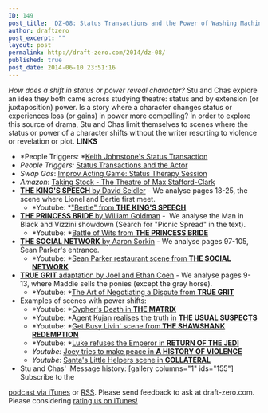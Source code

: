 ```yaml
---
ID: 149
post_title: 'DZ-08: Status Transactions and the Power of Washing Machines'
author: draftzero
post_excerpt: ""
layout: post
permalink: http://draft-zero.com/2014/dz-08/
published: true
post_date: 2014-06-10 23:51:16
---
```

*How does a shift in status or power reveal character?* Stu and Chas explore an idea they both came across studying theatre: status and by extension (or juxtaposition) power. Is a story where a character changes status or experiences loss (or gains) in power more compelling? In order to explore this source of drama, Stu and Chas limit themselves to scenes where the status or power of a character shifts without the writer resorting to violence or revelation or plot. **LINKS** 
*   *People Triggers: *<a href="http://peopletriggers.wordpress.com/2010/04/22/the-status-transaction/" target="_blank">Keith Johnstone's Status Transaction</a>
*   *People Triggers:* <a href="http://peopletriggers.wordpress.com/2010/04/26/status-transactions-and-the-actor/" target="_blank">Status Transactions and the Actor</a>
*   *Swap Gas*: <a href="http://www.jeremiahmurphy.net/blog/?p=712" target="_blank">Improv Acting Game: Status Therapy Session</a>
*   *Amazon*: <a href="http://www.amazon.com/Taking-Stock-The-Theatre-Stafford-Clark/dp/1854598406" target="_blank">Taking Stock - The Theatre of Max Stafford-Clark</a>
*   <a href="http://www.pages.drexel.edu/~ina22/splaylib/Screenplay-Kings_Speech_The.pdf" target="_blank"><strong>THE KING'S SPEECH</strong> by David Seidler</a> - We analyse pages 18-25, the scene where Lionel and Bertie first meet. 
    *   *Youtube: *<a href="https://www.youtube.com/watch?v=ZgTPw8HP6LY" target="_blank">"Bertie" from <strong>THE KING'S SPEECH</strong></a>
*   <a href="http://www.imsdb.com/scripts/Princess-Bride,-The.html" target="_blank"><strong>THE PRINCESS BRIDE</strong> by William Goldman</a> -  We analyse the Man in Black and Vizzini showdown (Search for "Picnic Spread" in the text). 
    *   *Youtube: *<a href="https://www.youtube.com/watch?v=U_eZmEiyTo0" target="_blank">Battle of Wits from <strong>THE PRINCESS BRIDE</strong></a>
*   <a href="http://flash.sonypictures.com/video/movies/thesocialnetwork/awards/thesocialnetwork_screenplay.pdf" target="_blank"><strong>THE SOCIAL NETWORK</strong> by Aaron Sorkin</a> - We analyse pages 97-105, Sean Parker's entrance. 
    *   *Youtube: *<a href="https://www.youtube.com/watch?v=dU6scly2AFU" target="_blank">Sean Parker restaurant scene from </a><a href="https://www.youtube.com/watch?v=dU6scly2AFU" target="_blank"><strong>THE SOCIAL NETWORK</strong></a>
*   <a href="http://moviecultists.com/wp-content/uploads/screenplays/true-grit.pdf" target="_blank"><strong>TRUE GRIT</strong> adaptation by Joel and Ethan Coen</a> - We analyse pages 9-13, where Maddie sells the ponies (except the gray horse). 
    *   *Youtube: *<a href="https://www.youtube.com/watch?v=714Xl-G5qaI" target="_blank">The Art of Negotiating a Dispute from </a><a href="https://www.youtube.com/watch?v=714Xl-G5qaI" target="_blank"><strong>TRUE GRIT</strong></a>
*   Examples of scenes with power shifts: 
    *   *Youtube: *<a href="https://www.youtube.com/watch?v=gT3hO_5Qzlg" target="_blank">Cypher's Death in <strong>THE MATRIX</strong></a>
    *   *Youtube: *<a href="https://www.youtube.com/watch?v=XYXXhn9fMYs" target="_blank">Agent Kujan realises the truth in <strong>THE USUAL SUSPECTS</strong></a>
    *   *Youtube: *<a href="https://www.youtube.com/watch?v=46GwJbrMghQ" target="_blank">Get Busy Livin' scene from<strong> THE SHAWSHANK REDEMPTION</strong></a>
    *   *Youtube: *<a href="https://www.youtube.com/watch?v=_RFYoZ7H67A" target="_blank">Luke refuses the Emperor in <strong>RETURN OF THE JEDI</strong></a>
    *   *Youtube:* <a href="https://www.youtube.com/watch?v=rhIEAiDyM20" target="_blank">Joey tries to make peace in </a><a href="https://www.youtube.com/watch?v=rhIEAiDyM20" target="_blank"><strong>A HISTORY OF VIOLENCE</strong></a>
    *   *Youtube*: <a href="https://www.youtube.com/watch?v=nQzY10-9HSU" target="_blank">Santa's Little Helpers scene in <strong>COLLATERAL</strong></a>
*   Stu and Chas' iMessage history: [gallery columns="1" ids="155"] Subscribe to the 

[podcast via iTunes][1] or [RSS][2]. Please send feedback to ask at draft-zero.com. Please considering [rating us on iTunes!][1]

 [1]: https://itunes.apple.com/au/podcast/draft-zero-screenwriting-podcast/id847126598?mt=2&ls=1
 [2]: http://draftzero.libsyn.com/rss
